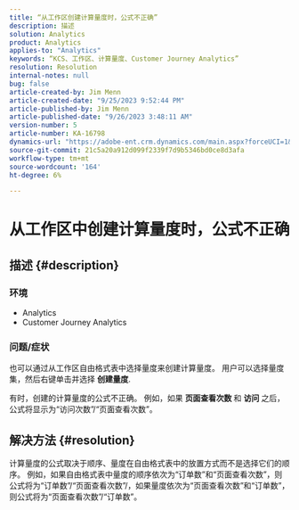 ```yaml
---
title: “从工作区创建计算量度时，公式不正确”
description: 描述
solution: Analytics
product: Analytics
applies-to: "Analytics"
keywords: “KCS、工作区、计算量度、Customer Journey Analytics”
resolution: Resolution
internal-notes: null
bug: false
article-created-by: Jim Menn
article-created-date: "9/25/2023 9:52:44 PM"
article-published-by: Jim Menn
article-published-date: "9/26/2023 3:48:11 AM"
version-number: 5
article-number: KA-16798
dynamics-url: "https://adobe-ent.crm.dynamics.com/main.aspx?forceUCI=1&pagetype=entityrecord&etn=knowledgearticle&id=15729ad8-ed5b-ee11-be6f-6045bd006268"
source-git-commit: 21c5a20a912d099f2339f7d9b5346bd0ce8d3afa
workflow-type: tm+mt
source-wordcount: '164'
ht-degree: 6%

---
```


# 从工作区中创建计算量度时，公式不正确

## 描述 {#description}


### <b>环境</b>

- Analytics
- Customer Journey Analytics


### <b>问题/症状</b>

也可以通过从工作区自由格式表中选择量度来创建计算量度。 用户可以选择量度集，然后右键单击并选择 <b>创建量度</b>.

有时，创建的计算量度的公式不正确。 例如，如果 <b>页面查看次数 </b>和 <b>访问</b> 之后，公式将显示为“访问次数”/“页面查看次数”。


## 解决方法 {#resolution}


计算量度的公式取决于顺序、量度在自由格式表中的放置方式而不是选择它们的顺序。 例如，如果自由格式表中量度的顺序依次为“订单数”和“页面查看次数”，则公式将为“订单数”/“页面查看次数”/，如果量度依次为“页面查看次数”和“订单数”，则公式将为“页面查看次数”/“订单数”。
